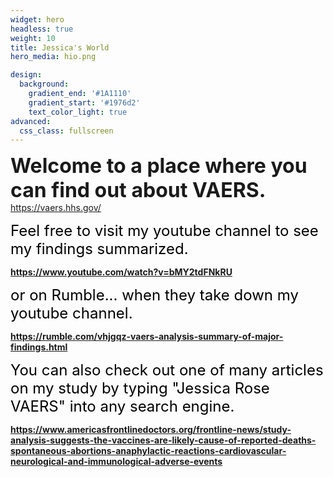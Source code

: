 ```yaml
---
widget: hero
headless: true
weight: 10
title: Jessica's World
hero_media: hio.png

design:
  background:
    gradient_end: '#1A1110'
    gradient_start: '#1976d2'
    text_color_light: true
advanced:
  css_class: fullscreen
---
```


<font size ="6">**Welcome to a place where you can find out about VAERS.**</font> https://vaers.hhs.gov/

<font size="5" color = "black"> Feel free to visit my youtube channel to see my findings summarized.</font>

**https://www.youtube.com/watch?v=bMY2tdFNkRU**

<font size="5" color = "black"> or on Rumble... when they take down my youtube channel.</font>

**https://rumble.com/vhjgqz-vaers-analysis-summary-of-major-findings.html**

<font size="5" color = "black"> You can also check out one of many articles on my study by typing "Jessica Rose VAERS" into any search engine.</font> 

**https://www.americasfrontlinedoctors.org/frontline-news/study-analysis-suggests-the-vaccines-are-likely-cause-of-reported-deaths-spontaneous-abortions-anaphylactic-reactions-cardiovascular-neurological-and-immunological-adverse-events** 

